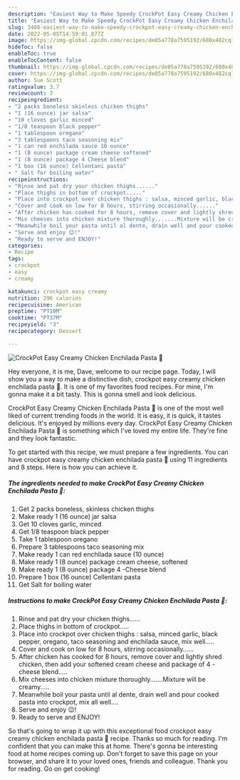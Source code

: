 ```yaml
---
description: "Easiest Way to Make Speedy CrockPot Easy Creamy Chicken Enchilada Pasta 🍝"
title: "Easiest Way to Make Speedy CrockPot Easy Creamy Chicken Enchilada Pasta 🍝"
slug: 3408-easiest-way-to-make-speedy-crockpot-easy-creamy-chicken-enchilada-pasta
date: 2022-05-05T14:59:01.877Z
image: https://img-global.cpcdn.com/recipes/de05a778a7595192/680x482cq70/crockpot-easy-creamy-chicken-enchilada-pasta-recipe-main-photo.jpg
hideToc: false
enableToc: true
enableTocContent: false
thumbnail: https://img-global.cpcdn.com/recipes/de05a778a7595192/680x482cq70/crockpot-easy-creamy-chicken-enchilada-pasta-recipe-main-photo.jpg
cover: https://img-global.cpcdn.com/recipes/de05a778a7595192/680x482cq70/crockpot-easy-creamy-chicken-enchilada-pasta-recipe-main-photo.jpg
author: Sue Scott
ratingvalue: 3.7
reviewcount: 3
recipeingredient:
- "2 packs boneless skinless chicken thighs"
- "1 (16 ounce) jar salsa"
- "10 cloves garlic minced"
- "1/8 teaspoon black pepper"
- "1 tablespoon oregano"
- "3 tablespoons taco seasoning mix"
- "1 can red enchilada sauce 10 ounce"
- "1 (8 ounce) package cream cheese softened"
- "1 (8 ounce) package 4 Cheese blend"
- "1 box (16 ounce) Cellentani pasta"
- " Salt for boiling water"
recipeinstructions:
- "Rinse and pat dry your chicken thighs......"
- "Place thighs in bottom of crockpot....."
- "Place into crockpot over chicken thighs : salsa, minced garlic, black pepper, oregano, taco seasoning and enchilada sauce, mix well....."
- "Cover and cook on low for 8 hours, stirring occasionally......"
- "After chicken has cooked for 8 hours, remove cover and lightly shred chicken, then add your softened cream cheese and package of 4 - cheese blend....."
- "Mix cheeses into chicken mixture thoroughly.......Mixture will be creamy....."
- "Meanwhile boil your pasta until al dente, drain well and pour cooked pasta into crockpot, mix all well...."
- "Serve and enjoy 😉!"
- "Ready to serve and ENJOY!"
categories:
- Recipe
tags:
- crockpot
- easy
- creamy

katakunci: crockpot easy creamy 
nutrition: 296 calories
recipecuisine: American
preptime: "PT10M"
cooktime: "PT37M"
recipeyield: "3"
recipecategory: Dessert

---
```



![CrockPot Easy Creamy Chicken Enchilada Pasta 🍝](https://img-global.cpcdn.com/recipes/de05a778a7595192/680x482cq70/crockpot-easy-creamy-chicken-enchilada-pasta-recipe-main-photo.jpg)

Hey everyone, it is me, Dave, welcome to our recipe page. Today, I will show you a way to make a distinctive dish, crockpot easy creamy chicken enchilada pasta 🍝. It is one of my favorites food recipes. For mine, I'm gonna make it a bit tasty. This is gonna smell and look delicious.



CrockPot Easy Creamy Chicken Enchilada Pasta 🍝 is one of the most well liked of current trending foods in the world. It is easy, it is quick, it tastes delicious. It's enjoyed by millions every day. CrockPot Easy Creamy Chicken Enchilada Pasta 🍝 is something which I've loved my entire life. They're fine and they look fantastic.


To get started with this recipe, we must prepare a few ingredients. You can have crockpot easy creamy chicken enchilada pasta 🍝 using 11 ingredients and 8 steps. Here is how you can achieve it.

<!--inarticleads1-->

##### The ingredients needed to make CrockPot Easy Creamy Chicken Enchilada Pasta 🍝:

1. Get 2 packs boneless, skinless chicken thighs
1. Make ready 1 (16 ounce) jar salsa
1. Get 10 cloves garlic, minced
1. Get 1/8 teaspoon black pepper
1. Take 1 tablespoon oregano
1. Prepare 3 tablespoons taco seasoning mix
1. Make ready 1 can red enchilada sauce (10 ounce)
1. Make ready 1 (8 ounce) package cream cheese, softened
1. Make ready 1 (8 ounce) package 4 -Cheese blend
1. Prepare 1 box (16 ounce) Cellentani pasta
1. Get  Salt for boiling water




<!--inarticleads2-->

##### Instructions to make CrockPot Easy Creamy Chicken Enchilada Pasta 🍝:

1. Rinse and pat dry your chicken thighs......
1. Place thighs in bottom of crockpot.....
1. Place into crockpot over chicken thighs : salsa, minced garlic, black pepper, oregano, taco seasoning and enchilada sauce, mix well.....
1. Cover and cook on low for 8 hours, stirring occasionally......
1. After chicken has cooked for 8 hours, remove cover and lightly shred chicken, then add your softened cream cheese and package of 4 - cheese blend.....
1. Mix cheeses into chicken mixture thoroughly.......Mixture will be creamy.....
1. Meanwhile boil your pasta until al dente, drain well and pour cooked pasta into crockpot, mix all well....
1. Serve and enjoy 😉!
1. Ready to serve and ENJOY!



So that's going to wrap it up with this exceptional food crockpot easy creamy chicken enchilada pasta 🍝 recipe. Thanks so much for reading. I'm confident that you can make this at home. There's gonna be interesting food at home recipes coming up. Don't forget to save this page on your browser, and share it to your loved ones, friends and colleague. Thank you for reading. Go on get cooking!
